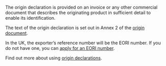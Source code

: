 The origin declaration is provided on an invoice or any other commercial document that describes the originating product in sufficient detail to enable its identification.

The text of the origin declaration is set out in Annex 2 of the [origin document](ord).

In the UK, the exporter’s reference number will be the EORI number. If you do not have one, you can [apply for an EORI number](https://www.gov.uk/eori). 

Find out more about using [origin declarations](https://www.gov.uk/guidance/get-proof-of-origin-for-your-goods#origin-declaration).